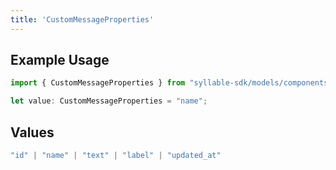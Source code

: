 ```yaml
---
title: 'CustomMessageProperties'
---
```


## Example Usage

```typescript
import { CustomMessageProperties } from "syllable-sdk/models/components";

let value: CustomMessageProperties = "name";
```

## Values

```typescript
"id" | "name" | "text" | "label" | "updated_at"
```